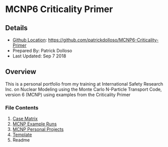 # MCNP6 Criticality Primer

## Details
* [Github Location](https://github.com/patrickdolloso/MCNP6-Criticality-Primer): https://github.com/patrickdolloso/MCNP6-Criticality-Primer
* Prepared By: Patrick Dolloso
* Last Updated: Sep 7 2018

## Overview
This is a personal portfolio from my training at International Safety Research Inc. on Nuclear Modeling using the Monte Carlo N-Particle Transport Code, version 6 (MCNP) using examples from the Criticality Primer

### File Contents
1. [Case Matrix](https://github.com/patrickdolloso/MCNP6-Criticality-Primer/blob/master/Case%20Matrix.xlsx)
2. [MCNP Example Runs](https://github.com/patrickdolloso/MCNP6-Criticality-Primer/tree/master/MCNP%20Example%20Runs)
3. [MCNP Personal Projects]()
4. [Template](https://github.com/patrickdolloso/MCNP6-Criticality-Primer/blob/master/Template.i)
5. Readme